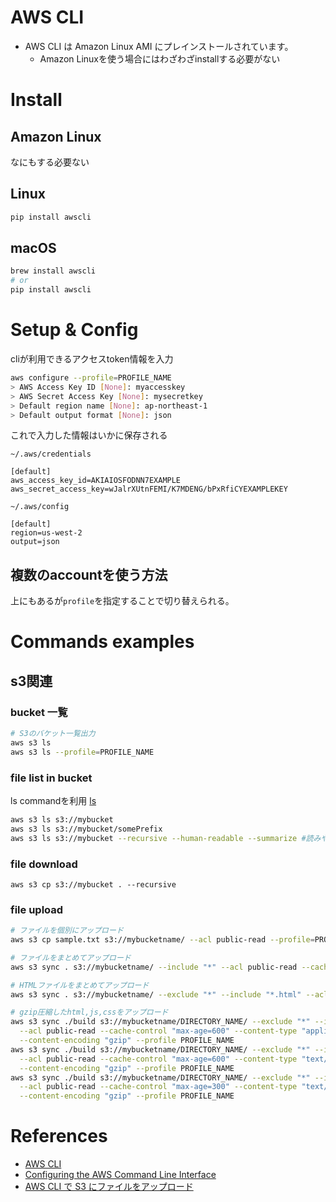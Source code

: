 AWS CLI
==============


+ AWS CLI は Amazon Linux AMI にプレインストールされています。
  + Amazon Linuxを使う場合にはわざわざinstallする必要がない

# Install

## Amazon Linux

なにもする必要ない

## Linux

```sh
pip install awscli
```

## macOS

```sh
brew install awscli
# or
pip install awscli
```

# Setup & Config

cliが利用できるアクセスtoken情報を入力

```sh
aws configure --profile=PROFILE_NAME
> AWS Access Key ID [None]: myaccesskey
> AWS Secret Access Key [None]: mysecretkey
> Default region name [None]: ap-northeast-1
> Default output format [None]: json
```

これで入力した情報はいかに保存される

`~/.aws/credentials`

```
[default]
aws_access_key_id=AKIAIOSFODNN7EXAMPLE
aws_secret_access_key=wJalrXUtnFEMI/K7MDENG/bPxRfiCYEXAMPLEKEY
```

`~/.aws/config`

```
[default]
region=us-west-2
output=json
```

## 複数のaccountを使う方法

上にもあるが`profile`を指定することで切り替えられる。

# Commands examples

## s3関連

### bucket 一覧

```sh
# S3のバケット一覧出力
aws s3 ls
aws s3 ls --profile=PROFILE_NAME
```
### file list in bucket

ls commandを利用
[ls](http://docs.aws.amazon.com/cli/latest/reference/s3/ls.html)

```sh
aws s3 ls s3://mybucket
aws s3 ls s3://mybucket/somePrefix
aws s3 ls s3://mybucket --recursive --human-readable --summarize #読みやすく
```

### file download

```
aws s3 cp s3://mybucket . --recursive
```

### file upload

```sh
# ファイルを個別にアップロード
aws s3 cp sample.txt s3://mybucketname/ --acl public-read --profile=PROFILE_NAME

# ファイルをまとめてアップロード
aws s3 sync . s3://mybucketname/ --include "*" --acl public-read --cache-control "max-age=3600" --profile=PROFILE_NAME

# HTMLファイルをまとめてアップロード
aws s3 sync . s3://mybucketname/ --exclude "*" --include "*.html" --acl public-read --cache-control "max-age=3600" --profile=PROFILE_NAME

# gzip圧縮したhtml,js,cssをアップロード
aws s3 sync ./build s3://mybucketname/DIRECTORY_NAME/ --exclude "*" --include "*.js"\
  --acl public-read --cache-control "max-age=600" --content-type "application/javascript"\
  --content-encoding "gzip" --profile PROFILE_NAME
aws s3 sync ./build s3://mybucketname/DIRECTORY_NAME/ --exclude "*" --include "*.css"\
  --acl public-read --cache-control "max-age=600" --content-type "text/css"\
  --content-encoding "gzip" --profile PROFILE_NAME
aws s3 sync ./build s3://mybucketname/DIRECTORY_NAME/ --exclude "*" --include "*.html"\
  --acl public-read --cache-control "max-age=300" --content-type "text/html"\
  --content-encoding "gzip" --profile PROFILE_NAME
```


# References

+ [AWS CLI](https://aws.amazon.com/jp/cli/)
+ [Configuring the AWS Command Line Interface](http://docs.aws.amazon.com/ja_jp/cli/latest/userguide/cli-chap-getting-started.html)
+ [AWS CLI で S3 にファイルをアップロード](http://qiita.com/seyself/items/43426f57c50021ea55f8)
